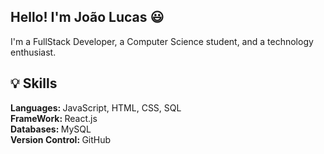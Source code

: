 
## Hello! I'm João Lucas 😃

I'm a FullStack Developer, a Computer Science student, and a technology enthusiast.

## 💡 Skills

<strong>Languages: </strong>  JavaScript, HTML, CSS, SQL<br/>
<strong>FrameWork: </strong>React.js<br/>
<strong>Databases: </strong> MySQL<br/>
<strong>Version Control: </strong>GitHub
